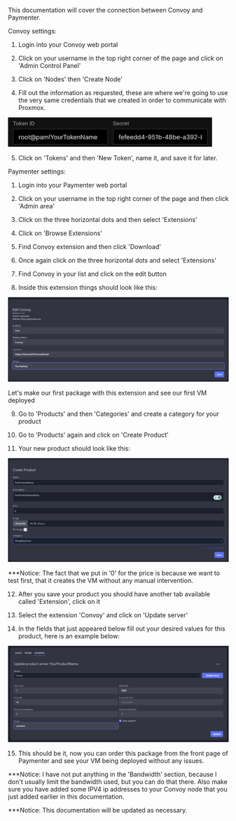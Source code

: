 This documentation will cover the connection between Convoy and Paymenter.


Convoy settings:


1.  Login into your Convoy web portal

2.  Click on your username in the top right corner of the page and click on 'Admin Control Panel'

3.  Click on 'Nodes' then 'Create Node'

4.  Fill out the information as requested, these are where we're going to use the very same credentials that we created in order to communicate with Proxmox.

![Alt text](convoy-node-token.png)

5.  Click on 'Tokens' and then 'New Token', name it, and save it for later.


Paymenter settings:


1.  Login into your Paymenter web portal

2.  Click on your username in the top right corner of the page and then click 'Admin area'

3.  Click on the three horizontal dots and then select 'Extensions'

4.  Click on 'Browse Extensions'

5.  Find Convoy extension and then click 'Download'

6.  Once again click on the three horizontal dots and select 'Extensions'

7.  Find Convoy in your list and click on the edit button

8.  Inside this extension things should look like this:

![Alt text](PaymenterExtensionSettings.png)

  Let's make our first package with this extension and see our first VM deployed

9.  Go to 'Products' and then 'Categories' and create a category for your product

10. Go to 'Products' again and click on 'Create Product'

11. Your new product should look like this:

![Alt text](VMProducts1.png)

***Notice: The fact that we put in '0' for the price is because we want to test first, that it creates the VM without any manual intervention.

12. After you save your product you should have another tab available called 'Extension', click on it

13. Select the extension 'Convoy' and click on 'Update server'

14. In the fields that just appeared below fill out your desired values for this product, here is an example below:

![Alt text](ConvoyProductSettings.png)

15. This should be it, now you can order this package from the front page of Paymenter and see your VM being deployed without any issues.

***Notice: I have not put anything in the 'Bandwidth' section, because I don't usually limit the bandwidth used, but you can do that there. Also make sure you have added some IPV4 ip addresses to your Convoy node that you just added earlier in this documentation.

***Notice: This documentation will be updated as necessary.
